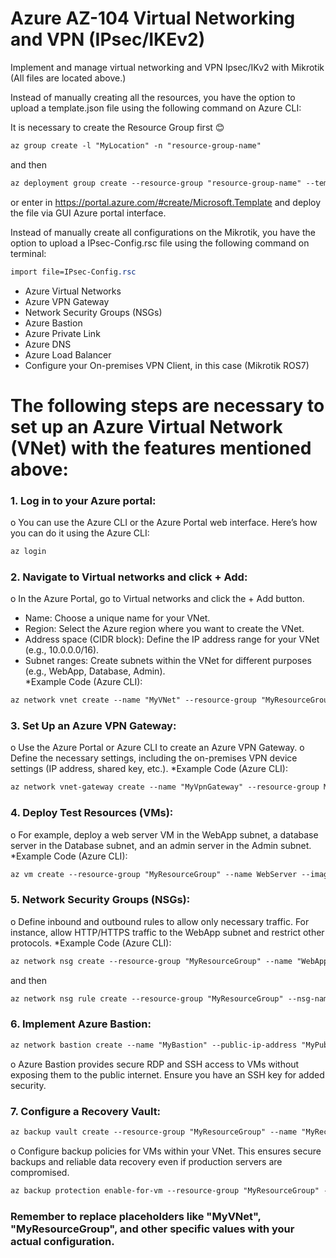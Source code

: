 # Azure AZ-104 Virtual Networking and VPN (IPsec/IKEv2)
Implement and manage virtual networking and VPN Ipsec/IKv2 with Mikrotik (All files are located above.)

Instead of manually creating all the resources, you have the option to upload a template.json file using the following command on Azure CLI:

It is necessary to create the Resource Group first 😊
```css
az group create -l "MyLocation" -n "resource-group-name"
```
and then
```css
az deployment group create --resource-group "resource-group-name" --template-file "path-to-template\template.json"
```
or enter in https://portal.azure.com/#create/Microsoft.Template and deploy the file via GUI Azure portal interface.

Instead of manually create all configurations on the Mikrotik, you have the option to upload a IPsec-Config.rsc file using the following command on terminal:
```css
import file=IPsec-Config.rsc
```
* Azure Virtual Networks
* Azure VPN Gateway
* Network Security Groups (NSGs)
* Azure Bastion
* Azure Private Link
* Azure DNS
* Azure Load Balancer
* Configure your On-premises VPN Client, in this case (Mikrotik ROS7)

# The following steps are necessary to set up an Azure Virtual Network (VNet) with the features mentioned above:

### 1.	Log in to your Azure portal:

o	You can use the Azure CLI or the Azure Portal web interface. Here’s how you can do it using the Azure CLI:
```css
az login
```  
### 2.	Navigate to Virtual networks and click + Add:

o	In the Azure Portal, go to Virtual networks and click the + Add button.

- Name: Choose a unique name for your VNet.
- Region: Select the Azure region where you want to create the VNet.
- Address space (CIDR block): Define the IP address range for your VNet (e.g., 10.0.0.0/16).
- Subnet ranges: Create subnets within the VNet for different purposes (e.g., WebApp, Database, Admin).  
  	*Example Code (Azure CLI):	
```css
az network vnet create --name "MyVNet" --resource-group "MyResourceGroup" --location eastus --address-prefixes 10.0.0.0/16 --subnet-name "WebAppSubnet" --subnet-prefixes 10.0.1.0/24
```
### 3. Set Up an Azure VPN Gateway:

o	Use the Azure Portal or Azure CLI to create an Azure VPN Gateway.
o	Define the necessary settings, including the on-premises VPN device settings (IP address, shared key, etc.).
	*Example Code (Azure CLI):	
```css
az network vnet-gateway create --name "MyVpnGateway" --resource-group MyResourceGroup --vnet "MyVNet" --public-ip-address "MyPublicIP" --gateway-type Vpn --vpn-type RouteBased --sku VpnGw2
```
### 4. Deploy Test Resources (VMs):


o	For example, deploy a web server VM in the WebApp subnet, a database server in the Database subnet, and an admin server in the Admin subnet.
	*Example Code (Azure CLI):	
```css
az vm create --resource-group "MyResourceGroup" --name WebServer --image UbuntuLTS --admin-username "azureuser" --generate-ssh-keys --vnet-name "MyVNet" --subnet "WebAppSubnet"
```
### 5. Network Security Groups (NSGs):


o	Define inbound and outbound rules to allow only necessary traffic. For instance, allow HTTP/HTTPS traffic to the WebApp subnet and restrict other protocols.
	*Example Code (Azure CLI):	
```css
az network nsg create --resource-group "MyResourceGroup" --name "WebAppNSG"
```
and then
```css
az network nsg rule create --resource-group "MyResourceGroup" --nsg-name "WebAppNSG" --name AllowHTTP --priority 100 --source-address-prefixes '*' --destination-port-ranges 80 --access Allow  --protocol Tcp
```
### 6. Implement Azure Bastion:
```css
az network bastion create --name "MyBastion" --public-ip-address "MyPublicIP" --resource-group "MyResourceGroup" --vnet-name "MyVNet"
```
o	Azure Bastion provides secure RDP and SSH access to VMs without exposing them to the public internet. Ensure you have an SSH key for added security.

### 7. Configure a Recovery Vault:
```css
az backup vault create --resource-group "MyResourceGroup" --name "MyRecoveryVault" --location "MyLocation"
```
o	Configure backup policies for VMs within your VNet. This ensures secure backups and reliable data recovery even if production servers are compromised.
```css
az backup protection enable-for-vm --resource-group "MyResourceGroup" --vault-name "MyRecoveryVault" --vm "MyVM" --policy-name DefaultPolicy
```
### Remember to replace placeholders like "MyVNet", "MyResourceGroup", and other specific values with your actual configuration.
